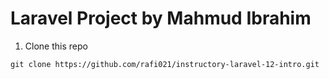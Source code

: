 # Laravel Project by Mahmud Ibrahim

1. Clone this repo
```
git clone https://github.com/rafi021/instructory-laravel-12-intro.git
```
